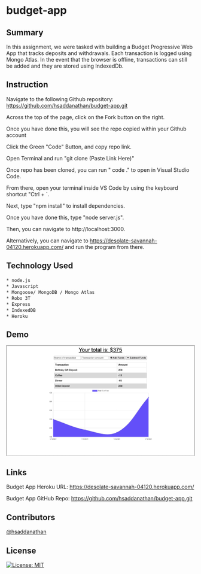 # budget-app

## Summary
In this assignment, we were tasked with building a Budget Progressive Web App that tracks deposits and withdrawals. Each transaction is logged using Mongo Atlas. In the event that the browser is offline, transactions can still be added and they are stored using IndexedDb.

## Instruction

Navigate to the following Github repository:
    https://github.com/hsaddanathan/budget-app.git

Across the top of the page, click on the Fork button on the right.

Once you have done this, you will see the repo copied within your Github account

Click the Green "Code" Button, and copy repo link. 

Open Terminal and run "git clone (Paste Link Here)"

Once repo has been cloned, you can run " code ." to open in Visual Studio Code. 

From there, open your terminal inside VS Code by using the keyboard shortcut "Ctrl + `. 

Next, type "npm install" to install dependencies.

Once you have done this, type "node server.js".

Then, you can navigate to http://localhost:3000. 

Alternatively, you can navigate to https://desolate-savannah-04120.herokuapp.com/ and run the program from there.

## Technology Used
    * node.js
    * Javascript
    * Mongoose/ MongoDB / Mongo Atlas
    * Robo 3T
    * Express
    * IndexedDB
    * Heroku
## Demo
![Budget App Home](public/assets/budget-app.png)


## Links

Budget App Heroku URL:
    https://desolate-savannah-04120.herokuapp.com/

Budget App GitHub Repo:
    https://github.com/hsaddanathan/budget-app.git

## Contributors 
[@hsaddanathan](https://github.com/hsaddanathan)


## License
[![License: MIT](https://img.shields.io/badge/License-MIT-yellow.svg)](https://opensource.org/licenses/MIT)